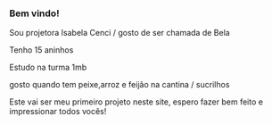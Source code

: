 ### Bem vindo!
Sou projetora Isabela Cenci / gosto de ser chamada de Bela

Tenho 15 aninhos

Estudo na turma 1mb

gosto quando tem peixe,arroz e feijão na cantina / sucrilhos 


Este vai ser meu primeiro projeto neste site, espero fazer bem feito e impressionar todos vocês!

